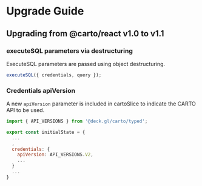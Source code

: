 # Upgrade Guide

## Upgrading from @carto/react v1.0 to v1.1

### executeSQL parameters via destructuring

ExecuteSQL parameters are passed using object destructuring.

```javascript
executeSQL({ credentials, query });
```

### Credentials apiVersion

A new `apiVersion` parameter is included in cartoSlice to indicate the CARTO API to be used.

```javascript
import { API_VERSIONS } from '@deck.gl/carto/typed';

export const initialState = {
  ...
  ,
  credentials: {
    apiVersion: API_VERSIONS.V2,
    ...
  }
  ...
}
```

